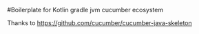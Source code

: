 #Boilerplate for Kotlin gradle jvm cucumber ecosystem

Thanks to https://github.com/cucumber/cucumber-java-skeleton

